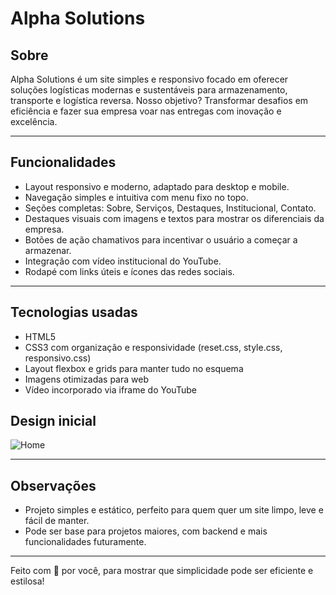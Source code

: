 # Alpha Solutions

## Sobre

Alpha Solutions é um site simples e responsivo focado em oferecer soluções logísticas modernas e sustentáveis para armazenamento, transporte e logística reversa. Nosso objetivo? Transformar desafios em eficiência e fazer sua empresa voar nas entregas com inovação e excelência.

---

## Funcionalidades

- Layout responsivo e moderno, adaptado para desktop e mobile.
- Navegação simples e intuitiva com menu fixo no topo.
- Seções completas: Sobre, Serviços, Destaques, Institucional, Contato.
- Destaques visuais com imagens e textos para mostrar os diferenciais da empresa.
- Botões de ação chamativos para incentivar o usuário a começar a armazenar.
- Integração com vídeo institucional do YouTube.
- Rodapé com links úteis e ícones das redes sociais.

---

## Tecnologias usadas

- HTML5 
- CSS3 com organização e responsividade (reset.css, style.css, responsivo.css)
- Layout flexbox e grids para manter tudo no esquema
- Imagens otimizadas para web
- Vídeo incorporado via iframe do YouTube

## Design inicial

![Home](https://github.com/user-attachments/assets/e5e225d9-3f1b-4e74-842f-d0b6e959ba13)

---
## Observações

- Projeto simples e estático, perfeito para quem quer um site limpo, leve e fácil de manter.
- Pode ser base para projetos maiores, com backend e mais funcionalidades futuramente.

---


Feito com 💜 por você, para mostrar que simplicidade pode ser eficiente e estilosa!

